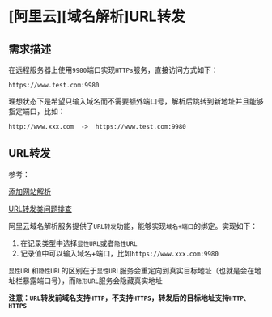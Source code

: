 
# [阿里云][域名解析]URL转发

## 需求描述

在远程服务器上使用`9980`端口实现`HTTPs`服务，直接访问方式如下：

```
https://www.test.com:9980
```

理想状态下是希望只输入域名而不需要额外端口号，解析后跳转到新地址并且能够指定端口，比如：

```
http://www.xxx.com  ->  https://www.test.com:9980
```

## URL转发

参考：

[添加网站解析](https://help.aliyun.com/document_detail/106535.html?spm=a2c4g.11186623.2.12.936e52fbvbu0gM)

[URL转发类问题排查](https://help.aliyun.com/knowledge_detail/118166.html)

阿里云域名解析服务提供了`URL转发`功能，能够实现`域名+端口`的绑定。实现如下：

1. 在记录类型中选择`显性URL`或者`隐性URL`
2. 记录值中可以输入域名+端口，比如`https://www.xxx.com:9980`

`显性URL`和`隐性URL`的区别在于`显性URL`服务会重定向到真实目标地址（也就是会在地址栏暴露端口号），而`隐形URL`服务会隐藏真实地址

**注意：`URL`转发前域名支持`HTTP`，不支持`HTTPS`，转发后的目标地址支持`HTTP、HTTPS`**